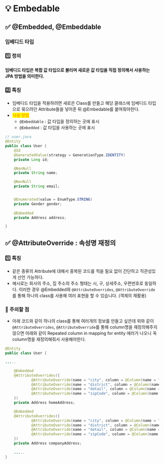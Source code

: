 # 💡 Embedable

## ✅ @Embedded, @Embeddable

### 임베디드 타입

### 1️⃣ 정의

#### 임베디드 타입은 복합 값 타입으로 불리며 새로운 값 타입을 직접 정의해서 사용하는 JPA 방법을 의미한다.

### 2️⃣ 특징

* 임베디드 타입을 적용하려면 새로은 Class를 만들고 해당 클래스에 임베디드 타입으로 묶으려던 Attribute들을 넣어준 뒤 @Embedable를 붙여줘야한다.
* <mark style="color:orange;">**사용 방법**</mark>
  * `@Embeddable` : 값 타입을 정의하는 곳에 표시
  * `@Embedded` : 값 타입을 사용하는 곳에 표시

```java
// user.java
@Entity
public class User {
    @Id
    @GeneratedValue(strategy = GenerationType.IDENTITY)
    private Long id;

    @NonNull
    private String name;

    @NonNull
    private String email;


    @Enumerated(value = EnumType.STRING)
    private Gender gender;
    
    @Embedded
    private Address address;

}
```



## ✅ @AttributeOverride : 속성명 재정의

### 1️⃣ 특징

* 같은 종류의 Attribute에 대해서 중복된 코드를 적을 필요 없이 간단하고 직관성있게 선언 가능하다.
* 예시로는 회사의 주소, 집 주소의 주소 형태는 시, 구, 상세주소, 우편번호로 동일하다. 이러한 경우 @Embedded와 `@AttributeOverrides`, `@AttributeOverride`를 통해 하나의 class를 사용해 여러 표현을 할 수 있습니다. (객체의 재활용)

### 🚨 주의할 점

* 아래 코드와 같이 하나의 class를 통해 여러개의 정보를 만들고 싶은데 위와 같이 `@AttributeOverrides`, `@AttributeOverride`를 통해 column명을 재정의해주지 않으면 아래와 같이 Repeated column in mapping for entity 에러가 나오니 꼭 column명을 재정의해줘서 사용해야한다.

```java
@Entity
public class User {

.....

    @Embedded
    @AttributeOverrides({
            @AttributeOverride(name = "city", column = @Column(name = "home_city")), // city를 home_city라는 column명으로 사용
            @AttributeOverride(name = "district", column = @Column(name = "home_district")),
            @AttributeOverride(name = "detail", column = @Column(name = "home_address_detail")),
            @AttributeOverride(name = "zipCode", column = @Column(name = "home_zipCode"))
    })
    private Address homeAddress;

    @Embedded
    @AttributeOverrides({
            @AttributeOverride(name = "city", column = @Column(name = "company_city")),
            @AttributeOverride(name = "district", column = @Column(name = "company_district")),
            @AttributeOverride(name = "detail", column = @Column(name = "company_address_detail")),
            @AttributeOverride(name = "zipCode", column = @Column(name = "company_zipCode"))
    })
    private Address companyAddress;
   
   	.....
}
```
